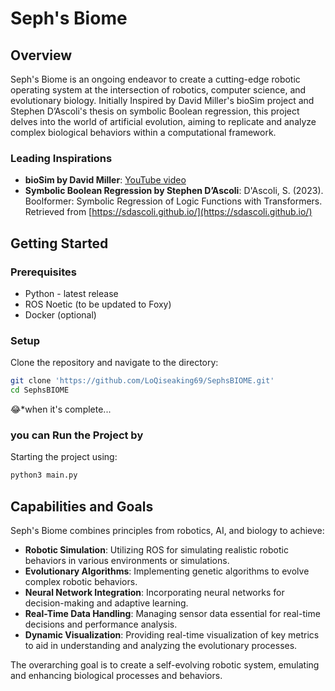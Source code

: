 # Seph's Biome

## Overview

Seph's Biome is an ongoing endeavor to create a cutting-edge robotic operating system at the intersection of robotics, computer science, and evolutionary biology. Initially Inspired by David Miller's bioSim project and Stephen D’Ascoli's thesis on symbolic Boolean regression, this project delves into the world of artificial evolution, aiming to replicate and analyze complex biological behaviors within a computational framework.

### Leading Inspirations
- **bioSim by David Miller**: [YouTube video](https://youtu.be/N3tRFayqVtk)
- **Symbolic Boolean Regression by Stephen D’Ascoli**: D'Ascoli, S. (2023). Boolformer: Symbolic Regression of Logic Functions with Transformers. Retrieved from [https://sdascoli.github.io/](https://sdascoli.github.io/)

## Getting Started

### Prerequisites
- Python - latest release 
- ROS Noetic (to be updated to Foxy)
- Docker (optional)

### Setup
Clone the repository and navigate to the directory:
```bash
git clone 'https://github.com/LoQiseaking69/SephsBIOME.git'
cd SephsBIOME
```

😂*when it's complete...
### you can Run the Project by
Starting the project using:
```bash
python3 main.py
```

## Capabilities and Goals

Seph's Biome combines principles from robotics, AI, and biology to achieve:
- **Robotic Simulation**: Utilizing ROS for simulating realistic robotic behaviors in various environments or simulations.
- **Evolutionary Algorithms**: Implementing genetic algorithms to evolve complex robotic behaviors.
- **Neural Network Integration**: Incorporating neural networks for decision-making and adaptive learning.
- **Real-Time Data Handling**: Managing sensor data essential for real-time decisions and performance analysis.
- **Dynamic Visualization**: Providing real-time visualization of key metrics to aid in understanding and analyzing the evolutionary processes.

The overarching goal is to create a self-evolving robotic system, emulating and enhancing biological processes and behaviors.
